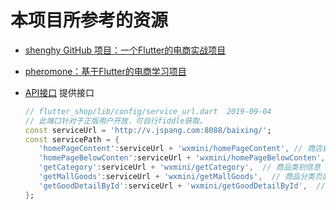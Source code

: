 # 本项目所参考的资源

* [shenghy GitHub 项目：一个Flutter的电商实战项目](https://github.com/shenghy/flutter_shop)

* [pheromone：基于Flutter的电商学习项目](https://github.com/pheromone/flutter_shop)

* [API接口](https://github.com/pheromone/flutter_shop/blob/master/lib/config/service_url.dart) 提供接口

  ```dart
  // flutter_shop/lib/config/service_url.dart  2019-09-04
  // 此端口针对于正版用户开放，可自行fiddle获取。
  const serviceUrl = 'http://v.jspang.com:8088/baixing/';
  const servicePath = {
     'homePageContent':serviceUrl + 'wxmini/homePageContent', // 商店首页信息
     'homePageBelowConten':serviceUrl + 'wxmini/homePageBelowConten', // 首页热卖商品
     'getCategory':serviceUrl + 'wxmini/getCategory',  // 商品类别信息
     'getMallGoods':serviceUrl + 'wxmini/getMallGoods',  // 商品分类页面商品列表
     'getGoodDetailById':serviceUrl + 'wxmini/getGoodDetailById',  // 商品详情
  };
  ```
